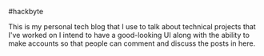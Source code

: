 #hackbyte

This is my personal tech blog that I use to talk about technical projects that I've worked on I intend to have a good-looking UI along with
the ability to make accounts so that people can comment and discuss the posts in here.
